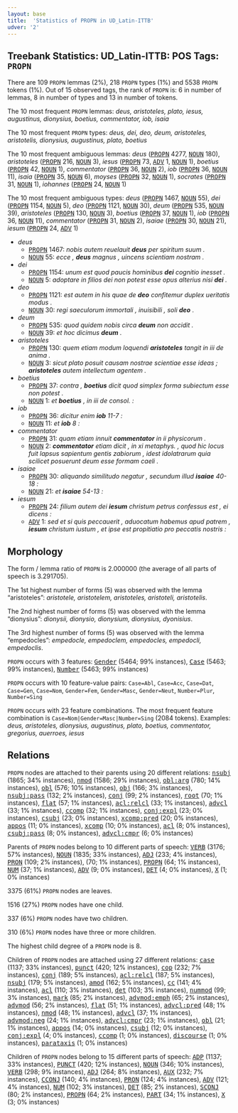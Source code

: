 ```yaml
---
layout: base
title:  'Statistics of PROPN in UD_Latin-ITTB'
udver: '2'
---
```


## Treebank Statistics: UD_Latin-ITTB: POS Tags: `PROPN`

There are 109 `PROPN` lemmas (2%), 218 `PROPN` types (1%) and 5538 `PROPN` tokens (1%).
Out of 15 observed tags, the rank of `PROPN` is: 6 in number of lemmas, 8 in number of types and 13 in number of tokens.

The 10 most frequent `PROPN` lemmas: <em>deus, aristoteles, plato, iesus, augustinus, dionysius, boetius, commentator, iob, isaia</em>

The 10 most frequent `PROPN` types:  <em>deus, dei, deo, deum, aristoteles, aristotelis, dionysius, augustinus, plato, boetius</em>

The 10 most frequent ambiguous lemmas: <em>deus</em> (<tt><a href="la_ittb-pos-PROPN.html">PROPN</a></tt> 4277, <tt><a href="la_ittb-pos-NOUN.html">NOUN</a></tt> 180), <em>aristoteles</em> (<tt><a href="la_ittb-pos-PROPN.html">PROPN</a></tt> 216, <tt><a href="la_ittb-pos-NOUN.html">NOUN</a></tt> 3), <em>iesus</em> (<tt><a href="la_ittb-pos-PROPN.html">PROPN</a></tt> 73, <tt><a href="la_ittb-pos-ADV.html">ADV</a></tt> 1, <tt><a href="la_ittb-pos-NOUN.html">NOUN</a></tt> 1), <em>boetius</em> (<tt><a href="la_ittb-pos-PROPN.html">PROPN</a></tt> 42, <tt><a href="la_ittb-pos-NOUN.html">NOUN</a></tt> 1), <em>commentator</em> (<tt><a href="la_ittb-pos-PROPN.html">PROPN</a></tt> 36, <tt><a href="la_ittb-pos-NOUN.html">NOUN</a></tt> 2), <em>iob</em> (<tt><a href="la_ittb-pos-PROPN.html">PROPN</a></tt> 36, <tt><a href="la_ittb-pos-NOUN.html">NOUN</a></tt> 11), <em>isaia</em> (<tt><a href="la_ittb-pos-PROPN.html">PROPN</a></tt> 35, <tt><a href="la_ittb-pos-NOUN.html">NOUN</a></tt> 6), <em>moyses</em> (<tt><a href="la_ittb-pos-PROPN.html">PROPN</a></tt> 32, <tt><a href="la_ittb-pos-NOUN.html">NOUN</a></tt> 1), <em>socrates</em> (<tt><a href="la_ittb-pos-PROPN.html">PROPN</a></tt> 31, <tt><a href="la_ittb-pos-NOUN.html">NOUN</a></tt> 1), <em>iohannes</em> (<tt><a href="la_ittb-pos-PROPN.html">PROPN</a></tt> 24, <tt><a href="la_ittb-pos-NOUN.html">NOUN</a></tt> 1)

The 10 most frequent ambiguous types:  <em>deus</em> (<tt><a href="la_ittb-pos-PROPN.html">PROPN</a></tt> 1467, <tt><a href="la_ittb-pos-NOUN.html">NOUN</a></tt> 55), <em>dei</em> (<tt><a href="la_ittb-pos-PROPN.html">PROPN</a></tt> 1154, <tt><a href="la_ittb-pos-NOUN.html">NOUN</a></tt> 5), <em>deo</em> (<tt><a href="la_ittb-pos-PROPN.html">PROPN</a></tt> 1121, <tt><a href="la_ittb-pos-NOUN.html">NOUN</a></tt> 30), <em>deum</em> (<tt><a href="la_ittb-pos-PROPN.html">PROPN</a></tt> 535, <tt><a href="la_ittb-pos-NOUN.html">NOUN</a></tt> 39), <em>aristoteles</em> (<tt><a href="la_ittb-pos-PROPN.html">PROPN</a></tt> 130, <tt><a href="la_ittb-pos-NOUN.html">NOUN</a></tt> 3), <em>boetius</em> (<tt><a href="la_ittb-pos-PROPN.html">PROPN</a></tt> 37, <tt><a href="la_ittb-pos-NOUN.html">NOUN</a></tt> 1), <em>iob</em> (<tt><a href="la_ittb-pos-PROPN.html">PROPN</a></tt> 36, <tt><a href="la_ittb-pos-NOUN.html">NOUN</a></tt> 11), <em>commentator</em> (<tt><a href="la_ittb-pos-PROPN.html">PROPN</a></tt> 31, <tt><a href="la_ittb-pos-NOUN.html">NOUN</a></tt> 2), <em>isaiae</em> (<tt><a href="la_ittb-pos-PROPN.html">PROPN</a></tt> 30, <tt><a href="la_ittb-pos-NOUN.html">NOUN</a></tt> 21), <em>iesum</em> (<tt><a href="la_ittb-pos-PROPN.html">PROPN</a></tt> 24, <tt><a href="la_ittb-pos-ADV.html">ADV</a></tt> 1)


* <em>deus</em>
  * <tt><a href="la_ittb-pos-PROPN.html">PROPN</a></tt> 1467: <em>nobis autem reuelauit <b>deus</b> per spiritum suum .</em>
  * <tt><a href="la_ittb-pos-NOUN.html">NOUN</a></tt> 55: <em>ecce , <b>deus</b> magnus , uincens scientiam nostram .</em>
* <em>dei</em>
  * <tt><a href="la_ittb-pos-PROPN.html">PROPN</a></tt> 1154: <em>unum est quod paucis hominibus <b>dei</b> cognitio inesset .</em>
  * <tt><a href="la_ittb-pos-NOUN.html">NOUN</a></tt> 5: <em>adoptare in filios dei non potest esse opus alterius nisi <b>dei</b> .</em>
* <em>deo</em>
  * <tt><a href="la_ittb-pos-PROPN.html">PROPN</a></tt> 1121: <em>est autem in his quae de <b>deo</b> confitemur duplex ueritatis modus .</em>
  * <tt><a href="la_ittb-pos-NOUN.html">NOUN</a></tt> 30: <em>regi saeculorum immortali , inuisibili , soli <b>deo</b> .</em>
* <em>deum</em>
  * <tt><a href="la_ittb-pos-PROPN.html">PROPN</a></tt> 535: <em>quod quidem nobis circa <b>deum</b> non accidit .</em>
  * <tt><a href="la_ittb-pos-NOUN.html">NOUN</a></tt> 39: <em>et hoc dicimus <b>deum</b> .</em>
* <em>aristoteles</em>
  * <tt><a href="la_ittb-pos-PROPN.html">PROPN</a></tt> 130: <em>quem etiam modum loquendi <b>aristoteles</b> tangit in iii de anima .</em>
  * <tt><a href="la_ittb-pos-NOUN.html">NOUN</a></tt> 3: <em>sicut plato posuit causam nostrae scientiae esse ideas ; <b>aristoteles</b> autem intellectum agentem .</em>
* <em>boetius</em>
  * <tt><a href="la_ittb-pos-PROPN.html">PROPN</a></tt> 37: <em>contra , <b>boetius</b> dicit quod simplex forma subiectum esse non potest .</em>
  * <tt><a href="la_ittb-pos-NOUN.html">NOUN</a></tt> 1: <em>et <b>boetius</b> , in iii de consol. :</em>
* <em>iob</em>
  * <tt><a href="la_ittb-pos-PROPN.html">PROPN</a></tt> 36: <em>dicitur enim <b>iob</b> 11-7 :</em>
  * <tt><a href="la_ittb-pos-NOUN.html">NOUN</a></tt> 11: <em>et <b>iob</b> 8 :</em>
* <em>commentator</em>
  * <tt><a href="la_ittb-pos-PROPN.html">PROPN</a></tt> 31: <em>quam etiam innuit <b>commentator</b> in ii physicorum .</em>
  * <tt><a href="la_ittb-pos-NOUN.html">NOUN</a></tt> 2: <em><b>commentator</b> etiam dicit , in xi metaphys. , quod hic locus fuit lapsus sapientum gentis zabiorum , idest idolatrarum quia scilicet posuerunt deum esse formam caeli .</em>
* <em>isaiae</em>
  * <tt><a href="la_ittb-pos-PROPN.html">PROPN</a></tt> 30: <em>aliquando similitudo negatur , secundum illud <b>isaiae</b> 40-18 :</em>
  * <tt><a href="la_ittb-pos-NOUN.html">NOUN</a></tt> 21: <em>et <b>isaiae</b> 54-13 :</em>
* <em>iesum</em>
  * <tt><a href="la_ittb-pos-PROPN.html">PROPN</a></tt> 24: <em>filium autem dei <b>iesum</b> christum petrus confessus est , ei dicens :</em>
  * <tt><a href="la_ittb-pos-ADV.html">ADV</a></tt> 1: <em>sed et si quis peccauerit , aduocatum habemus apud patrem , <b>iesum</b> christum iustum , et ipse est propitiatio pro peccatis nostris :</em>

## Morphology

The form / lemma ratio of `PROPN` is 2.000000 (the average of all parts of speech is 3.291705).

The 1st highest number of forms (5) was observed with the lemma “aristoteles”: <em>aristotele, aristotelem, aristoteles, aristoteli, aristotelis</em>.

The 2nd highest number of forms (5) was observed with the lemma “dionysius”: <em>dionysii, dionysio, dionysium, dionysius, dyonisius</em>.

The 3rd highest number of forms (5) was observed with the lemma “empedocles”: <em>empedocle, empedoclem, empedocles, empedocli, empedoclis</em>.

`PROPN` occurs with 3 features: <tt><a href="la_ittb-feat-Gender.html">Gender</a></tt> (5464; 99% instances), <tt><a href="la_ittb-feat-Case.html">Case</a></tt> (5463; 99% instances), <tt><a href="la_ittb-feat-Number.html">Number</a></tt> (5463; 99% instances)

`PROPN` occurs with 10 feature-value pairs: `Case=Abl`, `Case=Acc`, `Case=Dat`, `Case=Gen`, `Case=Nom`, `Gender=Fem`, `Gender=Masc`, `Gender=Neut`, `Number=Plur`, `Number=Sing`

`PROPN` occurs with 23 feature combinations.
The most frequent feature combination is `Case=Nom|Gender=Masc|Number=Sing` (2084 tokens).
Examples: <em>deus, aristoteles, dionysius, augustinus, plato, boetius, commentator, gregorius, auerroes, iesus</em>


## Relations

`PROPN` nodes are attached to their parents using 20 different relations: <tt><a href="la_ittb-dep-nsubj.html">nsubj</a></tt> (1865; 34% instances), <tt><a href="la_ittb-dep-nmod.html">nmod</a></tt> (1586; 29% instances), <tt><a href="la_ittb-dep-obl-arg.html">obl:arg</a></tt> (780; 14% instances), <tt><a href="la_ittb-dep-obl.html">obl</a></tt> (576; 10% instances), <tt><a href="la_ittb-dep-obj.html">obj</a></tt> (166; 3% instances), <tt><a href="la_ittb-dep-nsubj-pass.html">nsubj:pass</a></tt> (132; 2% instances), <tt><a href="la_ittb-dep-conj.html">conj</a></tt> (99; 2% instances), <tt><a href="la_ittb-dep-root.html">root</a></tt> (70; 1% instances), <tt><a href="la_ittb-dep-flat.html">flat</a></tt> (57; 1% instances), <tt><a href="la_ittb-dep-acl-relcl.html">acl:relcl</a></tt> (33; 1% instances), <tt><a href="la_ittb-dep-advcl.html">advcl</a></tt> (33; 1% instances), <tt><a href="la_ittb-dep-ccomp.html">ccomp</a></tt> (32; 1% instances), <tt><a href="la_ittb-dep-conj-expl.html">conj:expl</a></tt> (23; 0% instances), <tt><a href="la_ittb-dep-csubj.html">csubj</a></tt> (23; 0% instances), <tt><a href="la_ittb-dep-xcomp-pred.html">xcomp:pred</a></tt> (20; 0% instances), <tt><a href="la_ittb-dep-appos.html">appos</a></tt> (11; 0% instances), <tt><a href="la_ittb-dep-xcomp.html">xcomp</a></tt> (10; 0% instances), <tt><a href="la_ittb-dep-acl.html">acl</a></tt> (8; 0% instances), <tt><a href="la_ittb-dep-csubj-pass.html">csubj:pass</a></tt> (8; 0% instances), <tt><a href="la_ittb-dep-advcl-cmpr.html">advcl:cmpr</a></tt> (6; 0% instances)

Parents of `PROPN` nodes belong to 10 different parts of speech: <tt><a href="la_ittb-pos-VERB.html">VERB</a></tt> (3176; 57% instances), <tt><a href="la_ittb-pos-NOUN.html">NOUN</a></tt> (1835; 33% instances), <tt><a href="la_ittb-pos-ADJ.html">ADJ</a></tt> (233; 4% instances), <tt><a href="la_ittb-pos-PRON.html">PRON</a></tt> (109; 2% instances),  (70; 1% instances), <tt><a href="la_ittb-pos-PROPN.html">PROPN</a></tt> (64; 1% instances), <tt><a href="la_ittb-pos-NUM.html">NUM</a></tt> (37; 1% instances), <tt><a href="la_ittb-pos-ADV.html">ADV</a></tt> (9; 0% instances), <tt><a href="la_ittb-pos-DET.html">DET</a></tt> (4; 0% instances), <tt><a href="la_ittb-pos-X.html">X</a></tt> (1; 0% instances)

3375 (61%) `PROPN` nodes are leaves.

1516 (27%) `PROPN` nodes have one child.

337 (6%) `PROPN` nodes have two children.

310 (6%) `PROPN` nodes have three or more children.

The highest child degree of a `PROPN` node is 8.

Children of `PROPN` nodes are attached using 27 different relations: <tt><a href="la_ittb-dep-case.html">case</a></tt> (1137; 33% instances), <tt><a href="la_ittb-dep-punct.html">punct</a></tt> (420; 12% instances), <tt><a href="la_ittb-dep-cop.html">cop</a></tt> (232; 7% instances), <tt><a href="la_ittb-dep-conj.html">conj</a></tt> (189; 5% instances), <tt><a href="la_ittb-dep-acl-relcl.html">acl:relcl</a></tt> (187; 5% instances), <tt><a href="la_ittb-dep-nsubj.html">nsubj</a></tt> (179; 5% instances), <tt><a href="la_ittb-dep-amod.html">amod</a></tt> (162; 5% instances), <tt><a href="la_ittb-dep-cc.html">cc</a></tt> (141; 4% instances), <tt><a href="la_ittb-dep-acl.html">acl</a></tt> (110; 3% instances), <tt><a href="la_ittb-dep-det.html">det</a></tt> (103; 3% instances), <tt><a href="la_ittb-dep-nummod.html">nummod</a></tt> (99; 3% instances), <tt><a href="la_ittb-dep-mark.html">mark</a></tt> (85; 2% instances), <tt><a href="la_ittb-dep-advmod-emph.html">advmod:emph</a></tt> (65; 2% instances), <tt><a href="la_ittb-dep-advmod.html">advmod</a></tt> (56; 2% instances), <tt><a href="la_ittb-dep-flat.html">flat</a></tt> (51; 1% instances), <tt><a href="la_ittb-dep-advcl-pred.html">advcl:pred</a></tt> (48; 1% instances), <tt><a href="la_ittb-dep-nmod.html">nmod</a></tt> (48; 1% instances), <tt><a href="la_ittb-dep-advcl.html">advcl</a></tt> (37; 1% instances), <tt><a href="la_ittb-dep-advmod-neg.html">advmod:neg</a></tt> (24; 1% instances), <tt><a href="la_ittb-dep-advcl-cmpr.html">advcl:cmpr</a></tt> (23; 1% instances), <tt><a href="la_ittb-dep-obl.html">obl</a></tt> (21; 1% instances), <tt><a href="la_ittb-dep-appos.html">appos</a></tt> (14; 0% instances), <tt><a href="la_ittb-dep-csubj.html">csubj</a></tt> (12; 0% instances), <tt><a href="la_ittb-dep-conj-expl.html">conj:expl</a></tt> (4; 0% instances), <tt><a href="la_ittb-dep-ccomp.html">ccomp</a></tt> (1; 0% instances), <tt><a href="la_ittb-dep-discourse.html">discourse</a></tt> (1; 0% instances), <tt><a href="la_ittb-dep-parataxis.html">parataxis</a></tt> (1; 0% instances)

Children of `PROPN` nodes belong to 15 different parts of speech: <tt><a href="la_ittb-pos-ADP.html">ADP</a></tt> (1137; 33% instances), <tt><a href="la_ittb-pos-PUNCT.html">PUNCT</a></tt> (420; 12% instances), <tt><a href="la_ittb-pos-NOUN.html">NOUN</a></tt> (346; 10% instances), <tt><a href="la_ittb-pos-VERB.html">VERB</a></tt> (298; 9% instances), <tt><a href="la_ittb-pos-ADJ.html">ADJ</a></tt> (264; 8% instances), <tt><a href="la_ittb-pos-AUX.html">AUX</a></tt> (232; 7% instances), <tt><a href="la_ittb-pos-CCONJ.html">CCONJ</a></tt> (140; 4% instances), <tt><a href="la_ittb-pos-PRON.html">PRON</a></tt> (124; 4% instances), <tt><a href="la_ittb-pos-ADV.html">ADV</a></tt> (121; 4% instances), <tt><a href="la_ittb-pos-NUM.html">NUM</a></tt> (102; 3% instances), <tt><a href="la_ittb-pos-DET.html">DET</a></tt> (85; 2% instances), <tt><a href="la_ittb-pos-SCONJ.html">SCONJ</a></tt> (80; 2% instances), <tt><a href="la_ittb-pos-PROPN.html">PROPN</a></tt> (64; 2% instances), <tt><a href="la_ittb-pos-PART.html">PART</a></tt> (34; 1% instances), <tt><a href="la_ittb-pos-X.html">X</a></tt> (3; 0% instances)

